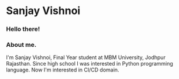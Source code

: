# Sanjay Vishnoi
### Hello there! 
### About me.
I'm Sanjay Vishnoi, Final Year student at MBM University, Jodhpur Rajasthan. Since high school I was interested in Python programming language. Now I'm interested in CI/CD domain. 